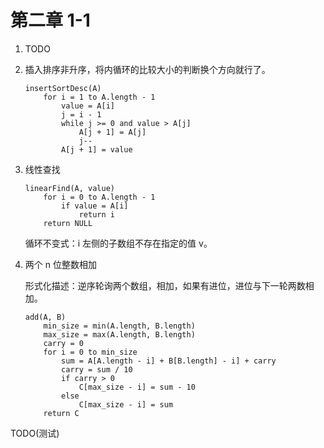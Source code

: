 # 第二章 1-1

1. TODO

2. 插入排序非升序，将内循环的比较大小的判断换个方向就行了。

    ```pseudocode
    insertSortDesc(A)
        for i = 1 to A.length - 1
            value = A[i]
            j = i - 1
            while j >= 0 and value > A[j]
                A[j + 1] = A[j]
                j--
            A[j + 1] = value
    ```

3. 线性查找

    ```pseudocode
    linearFind(A, value)
        for i = 0 to A.length - 1
            if value = A[i]
                return i
        return NULL
    ```

    循环不变式：i 左侧的子数组不存在指定的值 v。

4. 两个 n 位整数相加

    形式化描述：逆序轮询两个数组，相加，如果有进位，进位与下一轮两数相加。

    ```pseudocode
    add(A, B)
        min_size = min(A.length, B.length)
        max_size = max(A.length, B.length)
        carry = 0
        for i = 0 to min_size
            sum = A[A.length - i] + B[B.length] - i] + carry
            carry = sum / 10
            if carry > 0
                C[max_size - i] = sum - 10
            else
                C[max_size - i] = sum
        return C
    ```

TODO(测试)
